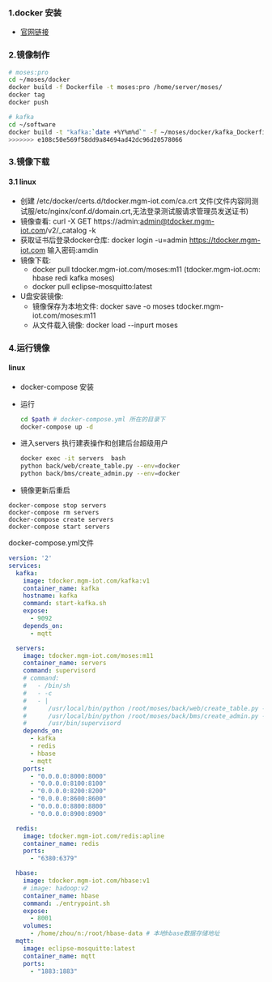 ### 1.docker 安装
  - [官网链接](https://docs.docker.com/install/linux/docker-ce/ubuntu/)


### 2.镜像制作

```bash
# moses:pro
cd ~/moses/docker
docker build -f Dockerfile -t moses:pro /home/server/moses/
docker tag
docker push

# kafka
cd ~/software
docker build -t "kafka:`date +%Y%m%d`" -f ~/moses/docker/kafka_Dockerfile .
>>>>>>> e108c50e569f58dd9a84694ad42dc96d20578066
```

### 3.镜像下载
#### 3.1 linux
 - 创建 /etc/docker/certs.d/tdocker.mgm-iot.com/ca.crt 文件(文件内容同测试服/etc/nginx/conf.d/domain.crt,无法登录测试服请求管理员发送证书)
 - 镜像查看: curl -X GET https://admin:admin@tdocker.mgm-iot.com/v2/_catalog -k
 - 获取证书后登录docker仓库: docker login -u=admin https://tdocker.mgm-iot.com 输入密码:amdin
 - 镜像下载:
   +  docker pull tdocker.mgm-iot.com/moses:m11 (tdocker.mgm-iot.ocm: hbase redi kafka moses)
   +  docker pull eclipse-mosquitto:latest
 - U盘安装镜像:
   + 镜像保存为本地文件: docker save -o moses tdocker.mgm-iot.com/moses:m11
   + 从文件载入镜像: docker load --inpurt moses

### 4.运行镜像
#### linux
  - docker-compose 安装
  - 运行
      ```bash
      cd $path # docker-compose.yml 所在的目录下
      docker-compose up -d
      ```
  - 进入servers 执行建表操作和创建后台超级用户
      ```bash
      docker exec -it servers  bash
      python back/web/create_table.py --env=docker
      python back/bms/create_admin.py --env=docker
      ```

  - 镜像更新后重启
  ```
  docker-compose stop servers
  docker-compose rm servers
  docker-compose create servers
  docker-compose start servers
  ```
docker-compose.yml文件

```yml
version: '2'
services:
  kafka:
    image: tdocker.mgm-iot.com/kafka:v1
    container_name: kafka
    hostname: kafka
    command: start-kafka.sh
    expose:
      - 9092
    depends_on:
      - mqtt

  servers:
    image: tdocker.mgm-iot.com/moses:m11
    container_name: servers
    command: supervisord
    # command:
    #   - /bin/sh
    #   - -c
    #   - |
    #      /usr/local/bin/python /root/moses/back/web/create_table.py --env=docker
    #      /usr/local/bin/python /root/moses/back/bms/create_admin.py --env=docker
    #      /usr/bin/supervisord
    depends_on:
      - kafka
      - redis
      - hbase
      - mqtt
    ports:
      - "0.0.0.0:8000:8000"
      - "0.0.0.0:8100:8100"
      - "0.0.0.0:8200:8200"
      - "0.0.0.0:8600:8600"
      - "0.0.0.0:8800:8800"
      - "0.0.0.0:8900:8900"

  redis:
    image: tdocker.mgm-iot.com/redis:apline
    container_name: redis
    ports:
      - "6380:6379"

  hbase:
    image: tdocker.mgm-iot.com/hbase:v1
    # image: hadoop:v2
    container_name: hbase
    command: ./entrypoint.sh
    expose:
      - 8001
    volumes:
      - /home/zhou/n:/root/hbase-data # 本地hbase数据存储地址
  mqtt:
    image: eclipse-mosquitto:latest
    container_name: mqtt
    ports:
      - "1883:1883"
```
